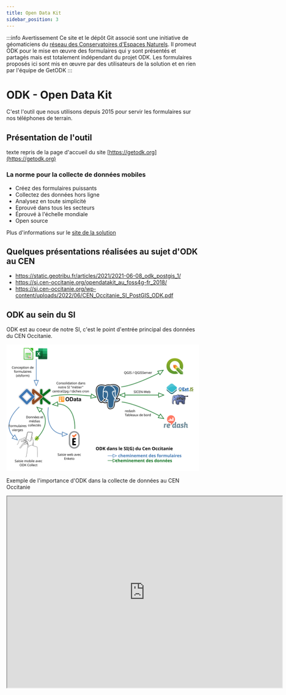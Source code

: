 ```yaml
---
title: Open Data Kit
sidebar_position: 3
---
```


:::info Avertissement
Ce site et le dépôt Git associé sont une initiative de géomaticiens du [réseau des Conservatoires d'Espaces Naturels](https://reseau-cen.org/).
Il promeut ODK pour le mise en œuvre des formulaires qui y sont présentés et partagés mais est totalement indépendant du projet ODK.
Les formulaires proposés ici sont mis en œuvre par des utilisateurs de la solution et en rien par l'équipe de GetODK
:::

# ODK - Open Data Kit
C'est l'outil que nous utilisons depuis 2015 pour servir les formulaires sur nos téléphones de terrain. 

## Présentation de l'outil
texte repris de la page d'accueil du site [https://getodk.org](https://getodk.org)

### La norme pour la collecte de données mobiles
* Créez des formulaires puissants
* Collectez des données hors ligne
* Analysez en toute simplicité
* Eprouvé dans tous les secteurs
* Éprouvé à l'échelle mondiale
* Open source

Plus d'informations sur le [site de la solution](https://getodk.org)

## Quelques présentations réalisées au sujet d'ODK au CEN

* https://static.geotribu.fr/articles/2021/2021-06-08_odk_postgis_1/
* https://si.cen-occitanie.org/opendatakit_au_foss4g-fr_2018/
* https://si.cen-occitanie.org/wp-content/uploads/2022/06/CEN_Occitanie_SI_PostGIS_ODK.pdf

## ODK au sein du SI
ODK est au coeur de notre SI, c'est le point d'entrée principal des données du CEN Occitanie.

![ODK dans le SI](./ODK-CEN/fichiers/odk_si_du_cen.svg)

Exemple de l'importance d'ODK dans la collecte de données au CEN Occitanie
<iframe src="https://dashboards.cen-occitanie.org/embed/query/150/visualization/490?api_key=k6q0e0T0CPfE2ceVJz4uaaCfapg4VHio2dTlmsoK&" width="720" height="500"></iframe>
